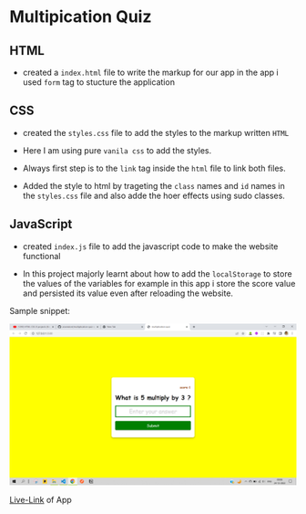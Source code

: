 # Multipication Quiz

## HTML

- created a `index.html` file to write the markup for our app in the app i used `form` tag to stucture the application

## CSS

- created the `styles.css` file to add the styles to the markup written `HTML`

- Here I am using pure `vanila css` to add the styles.

- Always first step is to the `link` tag inside the `html` file to link both files.

- Added the style to html by trageting the `class` names and `id` names in the `styles.css` file and also adde the hoer effects using sudo classes.

## JavaScript

- created `index.js` file to add the javascript code to make the website functional

- In this project majorly learnt about how to add the `localStorage` to store the values of the variables for example in this app i store the score value and persisted its value even after reloading the website.

Sample snippet:

![mul-quiz](./mul-quiz.png)

[Live-Link](https://aravindont.github.io/multiplication-quiz-app/?) of App
